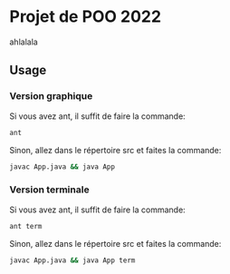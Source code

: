 # Projet de POO 2022
ahlalala
## Usage
### Version graphique
Si vous avez ant, il suffit de faire la commande:
```bash
ant
```

Sinon, allez dans le répertoire src et faites la commande:
```bash
javac App.java && java App
```

### Version terminale
Si vous avez ant, il suffit de faire la commande:
```bash
ant term
```

Sinon, allez dans le répertoire src et faites la commande:
```bash
javac App.java && java App term
```
